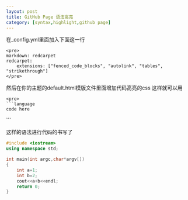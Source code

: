 ```yaml
---
layout: post
title: GitHub Page 语法高亮
category: [syntax,highlight,github page]
---
```


在_config.yml里面加入下面这一行
```
<pre>
markdown: redcarpet
redcarpet:
    extensions: ["fenced_code_blocks", "autolink", "tables", "strikethrough"]
</pre>
```

然后在你的主题的default.html模版文件里面增加代码高亮的css
这样就可以用

```
<pre>
```language
code here
```
</pre>
```

这样的语法进行代码的书写了


```c++
#include <iostream>
using namespace std;

int main(int argc,char*argv[])
{
	int a=1;
	int b=2;
	cout<<a+b<<endl;
	return 0;
}

```
